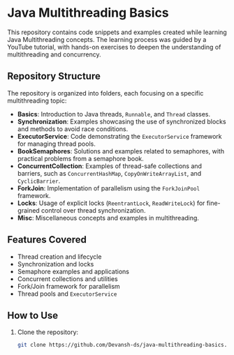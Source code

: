 # Java Multithreading Basics

This repository contains code snippets and examples created while learning Java Multithreading concepts. The learning process was guided by a YouTube tutorial, with hands-on exercises to deepen the understanding of multithreading and concurrency.

## Repository Structure

The repository is organized into folders, each focusing on a specific multithreading topic:

- **Basics**: Introduction to Java threads, `Runnable`, and `Thread` classes.
- **Synchronization**: Examples showcasing the use of synchronized blocks and methods to avoid race conditions.
- **ExecutorService**: Code demonstrating the `ExecutorService` framework for managing thread pools.
- **BookSemaphores**: Solutions and examples related to semaphores, with practical problems from a semaphore book.
- **ConcurrentCollection**: Examples of thread-safe collections and barriers, such as `ConcurrentHashMap`, `CopyOnWriteArrayList`, and `CyclicBarrier`.
- **ForkJoin**: Implementation of parallelism using the `ForkJoinPool` framework.
- **Locks**: Usage of explicit locks (`ReentrantLock`, `ReadWriteLock`) for fine-grained control over thread synchronization.
- **Misc**: Miscellaneous concepts and examples in multithreading.

## Features Covered

- Thread creation and lifecycle
- Synchronization and locks
- Semaphore examples and applications
- Concurrent collections and utilities
- Fork/Join framework for parallelism
- Thread pools and `ExecutorService`

## How to Use

1. Clone the repository:
   ```bash
   git clone https://github.com/Devansh-ds/java-multithreading-basics.git
   ```
